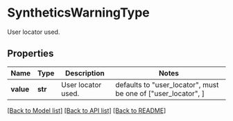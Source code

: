 # SyntheticsWarningType

User locator used.

## Properties
Name | Type | Description | Notes
------------ | ------------- | ------------- | -------------
**value** | **str** | User locator used. | defaults to "user_locator",  must be one of ["user_locator", ]

[[Back to Model list]](README.md#documentation-for-models) [[Back to API list]](README.md#documentation-for-api-endpoints) [[Back to README]](README.md)


